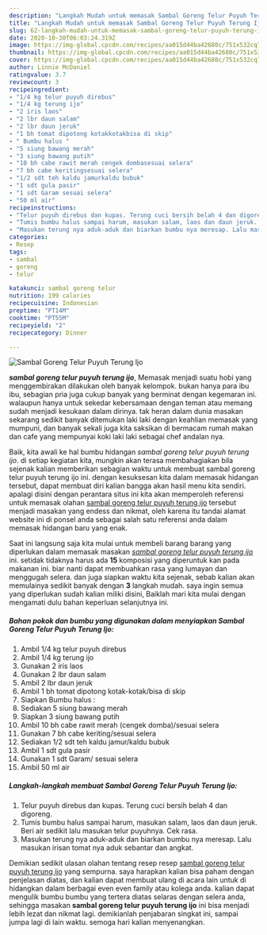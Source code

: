 ```yaml
---
description: "Langkah Mudah untuk memasak Sambal Goreng Telur Puyuh Terung Ijo, Anti Gagal"
title: "Langkah Mudah untuk memasak Sambal Goreng Telur Puyuh Terung Ijo, Anti Gagal"
slug: 62-langkah-mudah-untuk-memasak-sambal-goreng-telur-puyuh-terung-ijo-anti-gagal
date: 2020-10-30T06:03:24.319Z
image: https://img-global.cpcdn.com/recipes/aa015d44ba42680c/751x532cq70/sambal-goreng-telur-puyuh-terung-ijo-foto-resep-utama.jpg
thumbnail: https://img-global.cpcdn.com/recipes/aa015d44ba42680c/751x532cq70/sambal-goreng-telur-puyuh-terung-ijo-foto-resep-utama.jpg
cover: https://img-global.cpcdn.com/recipes/aa015d44ba42680c/751x532cq70/sambal-goreng-telur-puyuh-terung-ijo-foto-resep-utama.jpg
author: Linnie McDaniel
ratingvalue: 3.7
reviewcount: 3
recipeingredient:
- "1/4 kg telur puyuh direbus"
- "1/4 kg terung ijo"
- "2 iris laos"
- "2 lbr daun salam"
- "2 lbr daun jeruk"
- "1 bh tomat dipotong kotakkotakbisa di skip"
- " Bumbu halus "
- "5 siung bawang merah"
- "3 siung bawang putih"
- "10 bh cabe rawit merah cengek dombasesuai selera"
- "7 bh cabe keritingsesuai selera"
- "1/2 sdt teh kaldu jamurkaldu bubuk"
- "1 sdt gula pasir"
- "1 sdt Garam sesuai selera"
- "50 ml air"
recipeinstructions:
- "Telur puyuh direbus dan kupas. Terung cuci bersih belah 4 dan digoreng."
- "Tumis bumbu halus sampai harum, masukan salam, laos dan daun jeruk. Beri air sedikit lalu masukan telur puyuhnya. Cek rasa."
- "Masukan terung nya aduk-aduk dan biarkan bumbu nya meresap. Lalu masukan irisan tomat nya aduk sebantar dan angkat."
categories:
- Resep
tags:
- sambal
- goreng
- telur

katakunci: sambal goreng telur 
nutrition: 199 calories
recipecuisine: Indonesian
preptime: "PT14M"
cooktime: "PT55M"
recipeyield: "2"
recipecategory: Dinner

---
```



![Sambal Goreng Telur Puyuh Terung Ijo](https://img-global.cpcdn.com/recipes/aa015d44ba42680c/751x532cq70/sambal-goreng-telur-puyuh-terung-ijo-foto-resep-utama.jpg)

<b><i>sambal goreng telur puyuh terung ijo</i></b>, Memasak menjadi suatu hobi yang menggembirakan dilakukan oleh banyak kelompok. bukan hanya para ibu ibu, sebagian pria juga cukup banyak yang berminat dengan kegemaran ini. walaupun hanya untuk sekedar kebersamaan dengan teman atau memang sudah menjadi kesukaan dalam dirinya. tak heran dalam dunia masakan sekarang sedikit banyak ditemukan laki laki dengan keahlian memasak yang mumpuni, dan banyak sekali juga kita saksikan di bermacam rumah makan dan cafe yang mempunyai koki laki laki sebagai chef andalan nya.

Baik, kita awali ke hal bumbu hidangan <i>sambal goreng telur puyuh terung ijo</i>. di setiap kegiatan kita, mungkin akan terasa membahagiakan bila sejenak kalian memberikan sebagian waktu untuk membuat sambal goreng telur puyuh terung ijo ini. dengan kesuksesan kita dalam memasak hidangan tersebut, dapat membuat diri kalian bangga akan hasil menu kita sendiri. apalagi disini dengan perantara situs ini kita akan memperoleh referensi untuk memasak olahan <u>sambal goreng telur puyuh terung ijo</u> tersebut menjadi masakan yang endess dan nikmat, oleh karena itu tandai alamat website ini di ponsel anda sebagai salah satu referensi anda dalam memasak hidangan baru yang enak.




Saat ini langsung saja kita mulai untuk membeli barang barang yang diperlukan dalam memasak masakan <u><i>sambal goreng telur puyuh terung ijo</i></u> ini. setidak tidaknya harus ada <b>15</b> komposisi yang diperuntuk kan pada makanan ini. biar nanti dapat membuahkan rasa yang lumayan dan menggugah selera. dan juga siapkan waktu kita sejenak, sebab kalian akan memulainya sedikit banyak dengan <b>3</b> langkah mudah. saya ingin semua yang diperlukan sudah kalian miliki disini, Baiklah mari kita mulai dengan mengamati dulu bahan keperluan selanjutnya ini.

<!--inarticleads1-->

##### Bahan pokok dan bumbu yang digunakan dalam menyiapkan Sambal Goreng Telur Puyuh Terung Ijo:

1. Ambil 1/4 kg telur puyuh direbus
1. Ambil 1/4 kg terung ijo
1. Gunakan 2 iris laos
1. Gunakan 2 lbr daun salam
1. Ambil 2 lbr daun jeruk
1. Ambil 1 bh tomat dipotong kotak-kotak/bisa di skip
1. Siapkan  Bumbu halus :
1. Sediakan 5 siung bawang merah
1. Siapkan 3 siung bawang putih
1. Ambil 10 bh cabe rawit merah (cengek domba)/sesuai selera
1. Gunakan 7 bh cabe keriting/sesuai selera
1. Sediakan 1/2 sdt teh kaldu jamur/kaldu bubuk
1. Ambil 1 sdt gula pasir
1. Gunakan 1 sdt Garam/ sesuai selera
1. Ambil 50 ml air




<!--inarticleads2-->

##### Langkah-langkah membuat Sambal Goreng Telur Puyuh Terung Ijo:

1. Telur puyuh direbus dan kupas. Terung cuci bersih belah 4 dan digoreng.
1. Tumis bumbu halus sampai harum, masukan salam, laos dan daun jeruk. Beri air sedikit lalu masukan telur puyuhnya. Cek rasa.
1. Masukan terung nya aduk-aduk dan biarkan bumbu nya meresap. Lalu masukan irisan tomat nya aduk sebantar dan angkat.




Demikian sedikit ulasan olahan tentang resep resep <u>sambal goreng telur puyuh terung ijo</u> yang sempurna. saya harapkan kalian bisa paham dengan penjelasan diatas, dan kalian dapat membuat ulang di acara lain untuk di hidangkan dalam berbagai even even family atau kolega anda. kalian dapat mengulik bumbu bumbu yang tertera diatas selaras dengan selera anda, sehingga masakan <b>sambal goreng telur puyuh terung ijo</b> ini bisa menjadi lebih lezat dan nikmat lagi. demikianlah penjabaran singkat ini, sampai jumpa lagi di lain waktu. semoga hari kalian menyenangkan.
